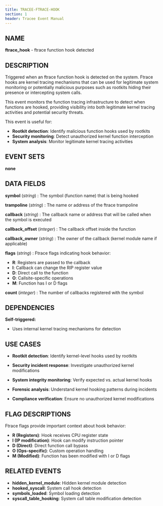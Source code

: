 ```yaml
---
title: TRACEE-FTRACE-HOOK
section: 1
header: Tracee Event Manual
---
```


## NAME

**ftrace_hook** - ftrace function hook detected

## DESCRIPTION

Triggered when an ftrace function hook is detected on the system. Ftrace hooks are kernel tracing mechanisms that can be used for legitimate system monitoring or potentially malicious purposes such as rootkits hiding their presence or intercepting system calls.

This event monitors the function tracing infrastructure to detect when functions are hooked, providing visibility into both legitimate kernel tracing activities and potential security threats.

This event is useful for:

- **Rootkit detection**: Identify malicious function hooks used by rootkits
- **Security monitoring**: Detect unauthorized kernel function interception
- **System analysis**: Monitor legitimate kernel tracing activities

## EVENT SETS

**none**

## DATA FIELDS

**symbol** (*string*)
: The symbol (function name) that is being hooked

**trampoline** (*string*)
: The name or address of the ftrace trampoline

**callback** (*string*)
: The callback name or address that will be called when the symbol is executed

**callback_offset** (*integer*)
: The callback offset inside the function

**callback_owner** (*string*)
: The owner of the callback (kernel module name if applicable)

**flags** (*string*)
: Ftrace flags indicating hook behavior:
- **R**: Registers are passed to the callback
- **I**: Callback can change the RIP register value
- **D**: Direct call to the function
- **O**: Callsite-specific operations
- **M**: Function has I or D flags

**count** (*integer*)
: The number of callbacks registered with the symbol

## DEPENDENCIES

**Self-triggered:**

- Uses internal kernel tracing mechanisms for detection

## USE CASES

- **Rootkit detection**: Identify kernel-level hooks used by rootkits

- **Security incident response**: Investigate unauthorized kernel modifications

- **System integrity monitoring**: Verify expected vs. actual kernel hooks

- **Forensic analysis**: Understand kernel hooking patterns during incidents

- **Compliance verification**: Ensure no unauthorized kernel modifications

## FLAG DESCRIPTIONS

Ftrace flags provide important context about hook behavior:

- **R (Registers)**: Hook receives CPU register state
- **I (IP modification)**: Hook can modify instruction pointer
- **D (Direct)**: Direct function call bypass
- **O (Ops-specific)**: Custom operation handling
- **M (Modified)**: Function has been modified with I or D flags

## RELATED EVENTS

- **hidden_kernel_module**: Hidden kernel module detection
- **hooked_syscall**: System call hook detection
- **symbols_loaded**: Symbol loading detection
- **syscall_table_hooking**: System call table modification detection